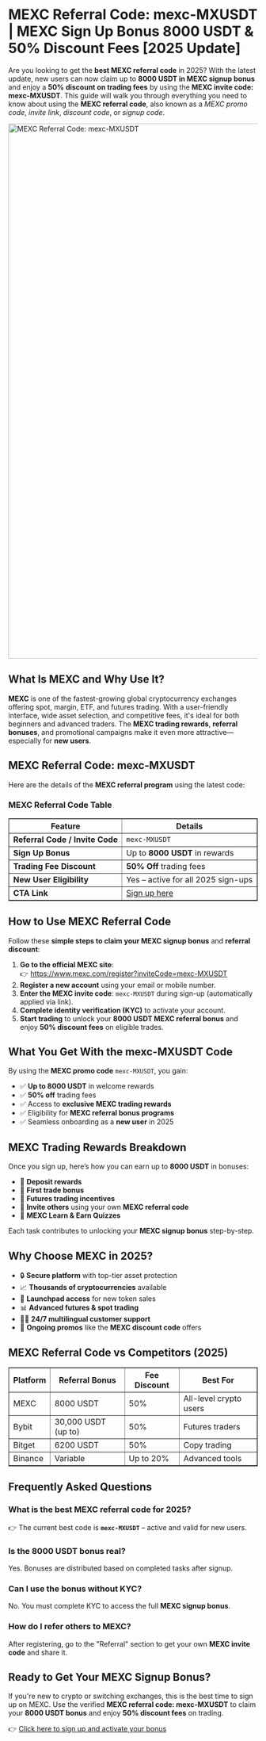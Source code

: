 <h1>MEXC Referral Code: mexc-MXUSDT | MEXC Sign Up Bonus 8000 USDT & 50% Discount Fees [2025 Update]</h1>
<p>Are you looking to get the <strong>best MEXC referral code</strong> in 2025? With the latest update, new users can now claim up to <strong>8000 USDT in MEXC signup bonus</strong> and enjoy a <strong>50% discount on trading fees</strong> by using the <strong>MEXC invite code: mexc-MXUSDT</strong>. This guide will walk you through everything you need to know about using the <strong>MEXC referral code</strong>, also known as a <em>MEXC promo code</em>, <em>invite link</em>, <em>discount code</em>, or <em>signup code</em>.</p>

<img src="https://images.mirror-media.xyz/publication-images/kjXXK7HVWrUhFQGA1uGlx.png" alt="MEXC Referral Code: mexc-MXUSDT" width="1080">

<h2>What Is MEXC and Why Use It?</h2>
<p><strong>MEXC</strong> is one of the fastest-growing global cryptocurrency exchanges offering spot, margin, ETF, and futures trading. With a user-friendly interface, wide asset selection, and competitive fees, it's ideal for both beginners and advanced traders. The <strong>MEXC trading rewards</strong>, <strong>referral bonuses</strong>, and promotional campaigns make it even more attractive—especially for <strong>new users</strong>.</p>
<h2>MEXC Referral Code: mexc-MXUSDT</h2>
<p>Here are the details of the <strong>MEXC referral program</strong> using the latest code:</p>
<h3>MEXC Referral Code Table</h3>
<table border="1" cellpadding="8" cellspacing="0">
<thead>
<tr>
<th>Feature</th>
<th>Details</th>
</tr>
</thead>
<tbody>
<tr>
<td><strong>Referral Code / Invite Code</strong></td>
<td><code>mexc-MXUSDT</code></td>
</tr>
<tr>
<td><strong>Sign Up Bonus</strong></td>
<td>Up to <strong>8000 USDT</strong> in rewards</td>
</tr>
<tr>
<td><strong>Trading Fee Discount</strong></td>
<td><strong>50% Off</strong> trading fees</td>
</tr>
<tr>
<td><strong>New User Eligibility</strong></td>
<td>Yes – active for all 2025 sign-ups</td>
</tr>
<tr>
<td><strong>CTA Link</strong></td>
<td><a href="https://www.mexc.com/register?inviteCode=mexc-MXUSDT" target="_blank" rel="noopener noreferrer">Sign up here</a></td>
</tr>
</tbody>
</table>
<h2>How to Use MEXC Referral Code</h2>
<p>Follow these <strong>simple steps to claim your MEXC signup bonus</strong> and <strong>referral discount</strong>:</p>
<ol>
<li><strong>Go to the official MEXC site</strong>:  
<br />👉 <a href="https://www.mexc.com/register?inviteCode=mexc-MXUSDT" target="_blank" rel="noopener noreferrer">https://www.mexc.com/register?inviteCode=mexc-MXUSDT</a></li>
<li><strong>Register a new account</strong> using your email or mobile number.</li>
<li><strong>Enter the MEXC invite code</strong>: <code>mexc-MXUSDT</code> during sign-up (automatically applied via link).</li>
<li><strong>Complete identity verification (KYC)</strong> to activate your account.</li>
<li><strong>Start trading</strong> to unlock your <strong>8000 USDT MEXC referral bonus</strong> and enjoy <strong>50% discount fees</strong> on eligible trades.</li>
</ol>
<h2>What You Get With the mexc-MXUSDT Code</h2>
<p>By using the <strong>MEXC promo code</strong> <code>mexc-MXUSDT</code>, you gain:</p>
<ul>
<li>✅ <strong>Up to 8000 USDT</strong> in welcome rewards</li>
<li>✅ <strong>50% off</strong> trading fees</li>
<li>✅ Access to <strong>exclusive MEXC trading rewards</strong></li>
<li>✅ Eligibility for <strong>MEXC referral bonus programs</strong></li>
<li>✅ Seamless onboarding as a <strong>new user</strong> in 2025</li>
</ul>
<h2>MEXC Trading Rewards Breakdown</h2>
<p>Once you sign up, here’s how you can earn up to <strong>8000 USDT</strong> in bonuses:</p>
<ul>
<li>🎁 <strong>Deposit rewards</strong></li>
<li>🎁 <strong>First trade bonus</strong></li>
<li>🎁 <strong>Futures trading incentives</strong></li>
<li>🎁 <strong>Invite others</strong> using your own <strong>MEXC referral code</strong></li>
<li>🎁 <strong>MEXC Learn &amp; Earn Quizzes</strong></li>
</ul>
<p>Each task contributes to unlocking your <strong>MEXC signup bonus</strong> step-by-step.</p>
<h2>Why Choose MEXC in 2025?</h2>
<ul>
<li>🔒 <strong>Secure platform</strong> with top-tier asset protection</li>
<li>📈 <strong>Thousands of cryptocurrencies</strong> available</li>
<li>🚀 <strong>Launchpad access</strong> for new token sales</li>
<li>📊 <strong>Advanced futures &amp; spot trading</strong></li>
<li>👨‍💻 <strong>24/7 multilingual customer support</strong></li>
<li>💸 <strong>Ongoing promos</strong> like the <strong>MEXC discount code</strong> offers</li>
</ul>
<h2>MEXC Referral Code vs Competitors (2025)</h2>
<table border="1" cellpadding="8" cellspacing="0">
<thead>
<tr>
<th>Platform</th>
<th>Referral Bonus</th>
<th>Fee Discount</th>
<th>Best For</th>
</tr>
</thead>
<tbody>
<tr>
<td>MEXC</td>
<td>8000 USDT</td>
<td>50%</td>
<td>All-level crypto users</td>
</tr>
<tr>
<td>Bybit</td>
<td>30,000 USDT (up to)</td>
<td>50%</td>
<td>Futures traders</td>
</tr>
<tr>
<td>Bitget</td>
<td>6200 USDT</td>
<td>50%</td>
<td>Copy trading</td>
</tr>
<tr>
<td>Binance</td>
<td>Variable</td>
<td>Up to 20%</td>
<td>Advanced tools</td>
</tr>
</tbody>
</table>
<h2>Frequently Asked Questions</h2>
<h3>What is the best MEXC referral code for 2025?</h3>
<p>👉 The current best code is <strong><code>mexc-MXUSDT</code></strong> – active and valid for new users.</p>
<h3>Is the 8000 USDT bonus real?</h3>
<p>Yes. Bonuses are distributed based on completed tasks after signup.</p>
<h3>Can I use the bonus without KYC?</h3>
<p>No. You must complete KYC to access the full <strong>MEXC signup bonus</strong>.</p>
<h3>How do I refer others to MEXC?</h3>
<p>After registering, go to the "Referral" section to get your own <strong>MEXC invite code</strong> and share it.</p>
<h2>Ready to Get Your MEXC Signup Bonus?</h2>
<p>If you're new to crypto or switching exchanges, this is the best time to sign up on MEXC. Use the verified <strong>MEXC referral code: mexc-MXUSDT</strong> to claim your <strong>8000 USDT bonus</strong> and enjoy <strong>50% discount fees</strong> on trading.</p>
<p>👉 <a href="https://www.mexc.com/register?inviteCode=mexc-MXUSDT" target="_blank" rel="noopener noreferrer">Click here to sign up and activate your bonus</a></p>
</body>
</html>
